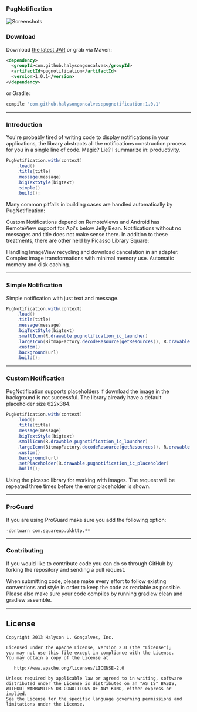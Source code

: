 ### PugNotification

![Screenshots](https://raw.githubusercontent.com/halysongoncalves/pugnotification/master/art/screencshot.png)

### Download

Download [the latest JAR][1] or grab via Maven:
```xml
<dependency>
  <groupId>com.github.halysongoncalves</groupId>
  <artifactId>pugnotification</artifactId>
  <version>1.0.1</version>
</dependency>
```
or Gradle:
```groovy
compile 'com.github.halysongoncalves:pugnotification:1.0.1'
```
---

### Introduction

You're probably tired of writing code to display notifications in your applications, the library abstracts all the notifications construction process for you in a single line of code. Magic? Lie? I summarize in: productivity.

```java
PugNotification.with(context)
    .load()
    .title(title)
    .message(message)
    .bigTextStyle(bigtext)
    .simple()
    .build();
```

Many common pitfalls in building cases are handled automatically by PugNotification:

Custom Notifications depend on RemoteViews and Android has RemoteView support for Api's below Jelly Bean.
Notifications without no messages and title does not make sense there.
In addition to these treatments, there are other held by Picasso Library Square:

Handling ImageView recycling and download cancelation in an adapter.
Complex image transformations with minimal memory use.
Automatic memory and disk caching.

---

### Simple Notification

Simple notification with just text and message.

```java
PugNotification.with(context)
    .load()
    .title(title)
    .message(message)
    .bigTextStyle(bigtext)
    .smallIcon(R.drawable.pugnotification_ic_launcher)
    .largeIcon(BitmapFactory.decodeResource(getResources(), R.drawable.pugnotification_ic_launcher))
    .custom()
    .background(url)
    .build();
```

---

### Custom Notification

PugNotification supports placeholders if download the image in the background is not successful. The library already have a default placeholder size 622x384.

```java
PugNotification.with(context)
    .load()
    .title(title)
    .message(message)
    .bigTextStyle(bigtext)
    .smallIcon(R.drawable.pugnotification_ic_launcher)
    .largeIcon(BitmapFactory.decodeResource(getResources(), R.drawable.pugnotification_ic_launcher))
    .custom()
    .background(url)
    .setPlaceholder(R.drawable.pugnotification_ic_placeholder)
    .build();  
```

Using the picasso library for working with images. The request will be repeated three times before the error placeholder is shown.

---

### ProGuard 

If you are using ProGuard make sure you add the following option:

```
-dontwarn com.squareup.okhttp.**
```

---

### Contributing

If you would like to contribute code you can do so through GitHub by forking the repository and sending a pull request.

When submitting code, please make every effort to follow existing conventions and style in order to keep the code as readable as possible. Please also make sure your code compiles by running gradlew clean and gradlew assemble.

---

License
--------

    Copyright 2013 Halyson L. Gonçalves, Inc.

    Licensed under the Apache License, Version 2.0 (the "License");
    you may not use this file except in compliance with the License.
    You may obtain a copy of the License at

       http://www.apache.org/licenses/LICENSE-2.0

    Unless required by applicable law or agreed to in writing, software
    distributed under the License is distributed on an "AS IS" BASIS,
    WITHOUT WARRANTIES OR CONDITIONS OF ANY KIND, either express or implied.
    See the License for the specific language governing permissions and
    limitations under the License.

[1]: http://repo1.maven.org/maven2/com/github/halysongoncalves/pugnotification/1.0.1/pugnotification-1.0.1.aar